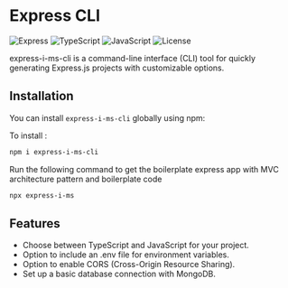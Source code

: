 # Express CLI

![Express](https://img.shields.io/badge/Express.js-^4.17.1-blue.svg)
![TypeScript](https://img.shields.io/badge/TypeScript-^4.5.4-blue.svg)
![JavaScript](https://img.shields.io/badge/JavaScript-ES6-yellow.svg)
![License](https://img.shields.io/badge/license-MIT-green.svg)

express-i-ms-cli is a command-line interface (CLI) tool for quickly generating Express.js projects with customizable options.

## Installation

You can install `express-i-ms-cli` globally using npm:

To install : 
```bash
npm i express-i-ms-cli
```

Run the following command to get the boilerplate express app with MVC architecture pattern and boilerplate code
```bash
npx express-i-ms
```

## Features

- Choose between TypeScript and JavaScript for your project.
- Option to include an .env file for environment variables.
- Option to enable CORS (Cross-Origin Resource Sharing).
- Set up a basic database connection with MongoDB.

